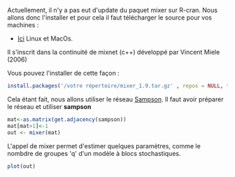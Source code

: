 
Actuellement, il n'y a pas eut d'update du paquet mixer sur R-cran. 
Nous allons donc l'installer et pour cela il faut télécharger le source pour vos machines : 
* [Ici](https://cran.r-project.org/src/contrib/Archive/mixer/mixer_1.9.tar.gz) Linux et MacOs.

Il s'inscrit dans la continuité de mixnet (c++)  développé par Vincent Miele (2006)

Vous pouvez l'installer de cette façon : 
```R
install.packages('/votre répertoire/mixer_1.9.tar.gz' , repos = NULL, type="source")
```

Cela étant fait, nous allons utiliser le réseau [Sampson](https://github.com/PirehP1/RessourcesReseauxED/blob/master/script/sampson.md). Il faut avoir préparer le réseau et utiliser **sampson**

```R
mat<-as.matrix(get.adjacency(sampson))
mat[mat>1]<-1
out <- mixer(mat)
```
L'appel de mixer permet d'estimer quelques paramètres, comme le nombdre de groupes  'q' d'un modèle à blocs stochastiques.



```R
plot(out)
```
